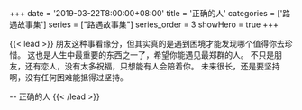 +++
date = '2019-03-22T8:00:00+08:00'
title = '正确的人'
categories = ['路遇故事集']
series = ["路遇故事集"]
series_order = 3
showHero = true
+++

{{< lead >}}
朋友这种事看缘分，但其实真的是遇到困境才能发现哪个值得你去珍惜。
这也是人生中最重要的东西之一了，希望你能遇见最郑群的人。
不只是朋友，还有恋人，没有太多祝福，只想能有人会陪着你。
未来很长，还是要坚持啊，没有任何困难能抵得过坚持。

-- 正确的人
{{< /lead >}}


